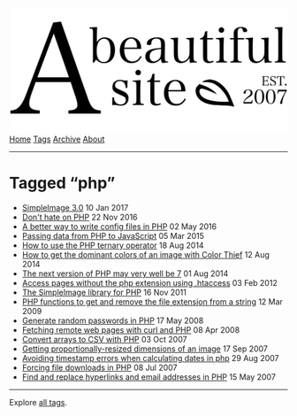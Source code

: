 <a href="../../index.html" class="header-link"><img src="../../images/logos/wordmark.svg" alt="A Beautiful Site" class="wordmark" /></a> <a href="../../index.html" class="nav-item">Home</a> <a href="../index.html" class="nav-item">Tags</a> <a href="../../posts/index.html" class="nav-item">Archive</a> <a href="../../about/index.html" class="nav-item">About</a>

------------------------------------------------------------------------

Tagged “php”
============

-   <a href="../../posts/simpleimage-3/index.html" class="post-list-item-link">SimpleImage 3.0</a> 10 Jan 2017
-   <a href="../../posts/dont-hate-on-php/index.html" class="post-list-item-link">Don't hate on PHP</a> 22 Nov 2016
-   <a href="../../posts/a-better-way-to-write-config-files-in-php/index.html" class="post-list-item-link">A better way to write config files in PHP</a> 02 May 2016
-   <a href="../../posts/passing-data-from-php-to-javascript/index.html" class="post-list-item-link">Passing data from PHP to JavaScript</a> 05 Mar 2015
-   <a href="../../posts/how-to-use-the-php-ternary-operator/index.html" class="post-list-item-link">How to use the PHP ternary operator</a> 18 Aug 2014
-   <a href="../../posts/how-to-get-the-dominant-colors-of-an-image-with-color-thief/index.html" class="post-list-item-link">How to get the dominant colors of an image with Color Thief</a> 12 Aug 2014
-   <a href="../../posts/the-next-version-of-php-may-very-well-be-7/index.html" class="post-list-item-link">The next version of PHP may very well be 7</a> 01 Aug 2014
-   <a href="../../posts/access-pages-without-the-php-extension-using-htaccess/index.html" class="post-list-item-link">Access pages without the php extension using .htaccess</a> 03 Feb 2012
-   <a href="../../posts/the-simple-image-library-for-php/index.html" class="post-list-item-link">The SimpleImage library for PHP</a> 16 Nov 2011
-   <a href="../../posts/php-functions-to-get-and-remove-the-file-extension-from-a-string/index.html" class="post-list-item-link">PHP functions to get and remove the file extension from a string</a> 12 Mar 2009
-   <a href="../../posts/generate-random-passwords-in-php/index.html" class="post-list-item-link">Generate random passwords in PHP</a> 17 May 2008
-   <a href="../../posts/fetching-remote-web-pages-with-curl-and-php/index.html" class="post-list-item-link">Fetching remote web pages with curl and PHP</a> 08 Apr 2008
-   <a href="../../posts/convert-arrays-to-csv-with-php/index.html" class="post-list-item-link">Convert arrays to CSV with PHP</a> 03 Oct 2007
-   <a href="../../posts/getting-proportionally-resized-dimensions-of-an-image/index.html" class="post-list-item-link">Getting proportionally-resized dimensions of an image</a> 17 Sep 2007
-   <a href="../../posts/avoiding-timestamp-errors-when-calculating-dates-in-php/index.html" class="post-list-item-link">Avoiding timestamp errors when calculating dates in php</a> 29 Aug 2007
-   <a href="../../posts/forcing-file-downloads-in-php/index.html" class="post-list-item-link">Forcing file downloads in PHP</a> 08 Jul 2007
-   <a href="../../posts/find-and-replace-hyperlinks-and-email-addresses-in-php/index.html" class="post-list-item-link">Find and replace hyperlinks and email addresses in PHP</a> 15 May 2007

------------------------------------------------------------------------

Explore [all tags](../index.html).
